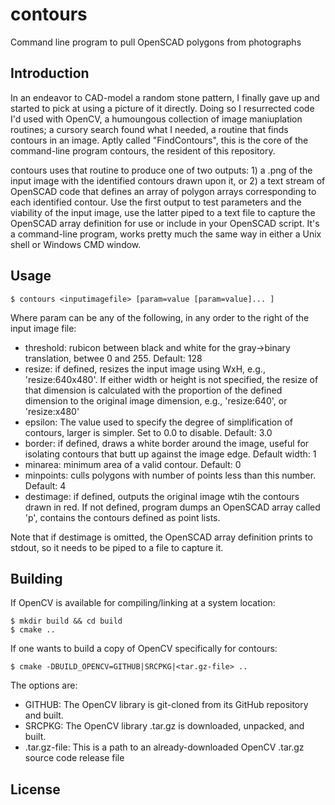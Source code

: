 # contours
Command line program to pull OpenSCAD polygons from photographs

## Introduction

In an endeavor to CAD-model a random stone pattern, I finally gave up and started to pick at using a picture of it directly.  Doing so I resurrected code I'd used with OpenCV, a humoungous collection of image maniuplation routines; a cursory search found what I needed, a routine that finds contours in an image.  Aptly called "FindContours", this is the core of the command-line program contours, the resident of this repository.

contours uses that routine to produce one of two outputs: 1) a .png of the input image with the identified contours drawn upon it, or 2) a text stream of OpenSCAD code that defines an array of polygon arrays corresponding to each identified contour.  Use the first output to test parameters and the viability of the input image, use the latter piped to a text file to capture the OpenSCAD array definition for use or include in your OpenSCAD script.  It's a command-line program, works pretty much the same way in either a Unix shell or Windows CMD window.

## Usage

```
$ contours <inputimagefile> [param=value [param=value]... ]
```
Where param can be any of the following, in any order to the right of the input image file:

- threshold: rubicon between black and white for the gray->binary translation, betwee 0 and 255.  Default: 128
- resize: if defined, resizes the input image using WxH, e.g., 'resize:640x480'.  If either width or height is not specified, the resize of that dimension is calculated with the proportion of the defined dimension to the original image dimension, e.g., 'resize:640', or 'resize:x480'
- epsilon: The value used to specify the degree of simplification of contours, larger is simpler.  Set to 0.0 to disable.  Default: 3.0
- border: if defined, draws a white border around the image, useful for isolating contours that butt up against the image edge.  Default width: 1
- minarea: minimum area of a valid contour.  Default: 0
- minpoints: culls polygons with number of points less than this number.  Default: 4
- destimage: if defined, outputs the original image wtih the contours drawn in red.  If not defined, program dumps an OpenSCAD array called 'p', contains the contours defined as point lists.

Note that if destimage is omitted, the OpenSCAD array definition prints to stdout, so it needs to be piped to a file to capture it.

## Building

If OpenCV is available for compiling/linking at a system location:

```
$ mkdir build && cd build
$ cmake ..
```
If one wants to build a copy of OpenCV specifically for contours:

```$ mkdir build && cd build
$ cmake -DBUILD_OPENCV=GITHUB|SRCPKG|<tar.gz-file> ..
```
The options are:
- GITHUB: The OpenCV library is git-cloned from its GitHub repository and built.
- SRCPKG: The OpenCV library .tar.gz is downloaded, unpacked, and built.
- .tar.gz-file: This is a path to an already-downloaded OpenCV .tar.gz source code release file



## License
